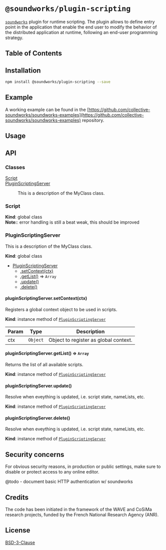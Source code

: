 # `@soundworks/plugin-scripting`

[`soundworks`](https://github.com/collective-soundworks/soundworks) plugin for runtime scripting. The plugin allows to define entry point in the application that enable the end user to modify the behavior of the distributed application at runtime, following an end-user programming strategy.

## Table of Contents

<!-- toc -->

## Installation

```sh
npm install @soundworks/plugin-scripting --save
```

## Example

A working example can be found in the [https://github.com/collective-soundworks/soundworks-examples](https://github.com/collective-soundworks/soundworks-examples) repository.

## Usage

## API

<!-- api -->

### Classes

<dl>
<dt><a href="#Script">Script</a></dt>
<dd></dd>
<dt><a href="#PluginScriptingServer">PluginScriptingServer</a></dt>
<dd><p>This is a description of the MyClass class.</p>
</dd>
</dl>

<a name="Script"></a>

### Script
**Kind**: global class  
**Note:**: error handling is still a beat weak, this should be improved  
<a name="PluginScriptingServer"></a>

### PluginScriptingServer
This is a description of the MyClass class.

**Kind**: global class  

* [PluginScriptingServer](#PluginScriptingServer)
    * [.setContext(ctx)](#PluginScriptingServer+setContext)
    * [.getList()](#PluginScriptingServer+getList) ⇒ <code>Array</code>
    * [.update()](#PluginScriptingServer+update)
    * [.delete()](#PluginScriptingServer+delete)

<a name="PluginScriptingServer+setContext"></a>

#### pluginScriptingServer.setContext(ctx)
Registers a global context object to be used in scripts.

**Kind**: instance method of [<code>PluginScriptingServer</code>](#PluginScriptingServer)  

| Param | Type | Description |
| --- | --- | --- |
| ctx | <code>Object</code> | Object to register as global context. |

<a name="PluginScriptingServer+getList"></a>

#### pluginScriptingServer.getList() ⇒ <code>Array</code>
Returns the list of all available scripts.

**Kind**: instance method of [<code>PluginScriptingServer</code>](#PluginScriptingServer)  
<a name="PluginScriptingServer+update"></a>

#### pluginScriptingServer.update()
Resolve when eveything is updated, i.e. script state, nameLists, etc.

**Kind**: instance method of [<code>PluginScriptingServer</code>](#PluginScriptingServer)  
<a name="PluginScriptingServer+delete"></a>

#### pluginScriptingServer.delete()
Resolve when eveything is updated, i.e. script state, nameLists, etc.

**Kind**: instance method of [<code>PluginScriptingServer</code>](#PluginScriptingServer)  

<!-- apistop -->

## Security concerns

For obvious security reasons, in production or public settings, make sure to disable or protect access to any online editor.

@todo - document basic HTTP authentication w/ soundworks

## Credits

The code has been initiated in the framework of the WAVE and CoSiMa research projects, funded by the French National Research Agency (ANR).

## License

[BSD-3-Clause](./LICENSE)
